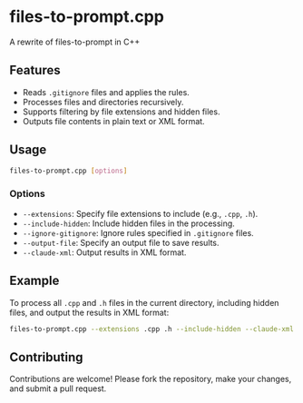 # files-to-prompt.cpp

A rewrite of files-to-prompt in C++

## Features

- Reads `.gitignore` files and applies the rules.
- Processes files and directories recursively.
- Supports filtering by file extensions and hidden files.
- Outputs file contents in plain text or XML format.

## Usage

```sh
files-to-prompt.cpp [options]
```

### Options

- `--extensions`: Specify file extensions to include (e.g., `.cpp`, `.h`).
- `--include-hidden`: Include hidden files in the processing.
- `--ignore-gitignore`: Ignore rules specified in `.gitignore` files.
- `--output-file`: Specify an output file to save results.
- `--claude-xml`: Output results in XML format.

## Example

To process all `.cpp` and `.h` files in the current directory, including hidden files, and output the results in XML format:

```sh
files-to-prompt.cpp --extensions .cpp .h --include-hidden --claude-xml
```

## Contributing

Contributions are welcome! Please fork the repository, make your changes, and submit a pull request.

